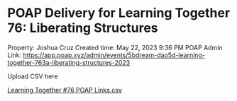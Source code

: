 # POAP Delivery for Learning Together 76: Liberating Structures

Property: Joshua Cruz
Created time: May 22, 2023 9:36 PM
POAP Admin Link: https://app.poap.xyz/admin/events/5bdream-dao5d-learning-together-763a-liberating-structures-2023

Upload CSV here

[Learning Together #76 POAP Links.csv](POAP%20Delivery%20for%20Learning%20Together%2076%20Liberating%20%20ab5cf9bc87c44e3aa5995a72289a9769/Learning_Together_76_POAP_Links.csv)

[](POAP%20Delivery%20for%20Learning%20Together%2076%20Liberating%20%20ab5cf9bc87c44e3aa5995a72289a9769/Untitled%20a2450f40a5b54f838756cb8d600ec089.csv)